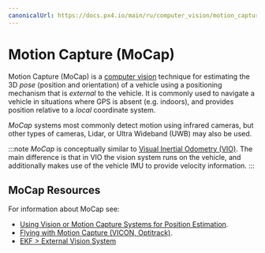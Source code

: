 ```yaml
---
canonicalUrl: https://docs.px4.io/main/ru/computer_vision/motion_capture
---
```


# Motion Capture (MoCap)

Motion Capture (MoCap) is a [computer vision](https://en.wikipedia.org/wiki/Computer_vision) technique for estimating the 3D *pose* (position and orientation) of a vehicle using a positioning mechanism that is *external* to the vehicle. It is commonly used to navigate a vehicle in situations where GPS is absent (e.g. indoors), and provides position relative to a *local* coordinate system.

*MoCap* systems most commonly detect motion using infrared cameras, but other types of cameras, Lidar, or Ultra Wideband (UWB) may also be used.

:::note
*MoCap* is conceptually similar to [Visual Inertial Odometry (VIO)](../computer_vision/visual_inertial_odometry.md). The main difference is that in VIO the vision system runs on the vehicle, and additionally makes use of the vehicle IMU to provide velocity information.
:::

## MoCap Resources

For information about MoCap see:
- [Using Vision or Motion Capture Systems for Position Estimation](../ros/external_position_estimation.md). <!-- bring across info into user guide? -->
- [Flying with Motion Capture (VICON, Optitrack)](../tutorials/motion-capture.md).  <!-- bring across info into user guide? -->
- [EKF > External Vision System](../advanced_config/tuning_the_ecl_ekf.md#external-vision-system)
